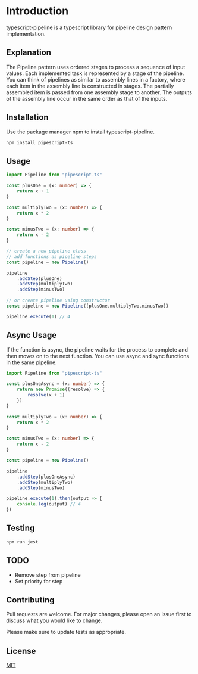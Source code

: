 # Introduction

typescript-pipeline is a typescript library for pipeline design pattern implementation.

## Explanation

The Pipeline pattern uses ordered stages to process a sequence of input values. Each implemented task is represented by a stage of the pipeline. You can think of pipelines as similar to assembly lines in a factory, where each item in the assembly line is constructed in stages. The partially assembled item is passed from one assembly stage to another. The outputs of the assembly line occur in the same order as that of the inputs.

## Installation

Use the package manager npm to install typescript-pipeline.

```bash
npm install pipescript-ts
```

## Usage

```typescript
import Pipeline from "pipescript-ts"

const plusOne = (x: number) => {
    return x + 1
}

const multiplyTwo = (x: number) => {
    return x * 2
}

const minusTwo = (x: number) => {
    return x - 2
}

// create a new pipeline class
// add functions as pipeline steps
const pipeline = new Pipeline()

pipeline
    .addStep(plusOne)
    .addStep(multiplyTwo)
    .addStep(minusTwo)

// or create pipeline using constructor
const pipeline = new Pipeline([plusOne,multiplyTwo,minusTwo])

pipeline.execute(1) // 4
```

## Async Usage
If the function is async, the pipeline waits for the process to complete and then moves on to the next function.
You can use async and sync functions in the same pipeline.
```typescript
import Pipeline from "pipescript-ts"

const plusOneAsync = (x: number) => {
    return new Promise((resolve) => {
        resolve(x + 1)
    })
}

const multiplyTwo = (x: number) => {
    return x * 2
}

const minusTwo = (x: number) => {
    return x - 2
}

const pipeline = new Pipeline()

pipeline
    .addStep(plusOneAsync)
    .addStep(multiplyTwo)
    .addStep(minusTwo)

pipeline.execute(1).then(output => {
    console.log(output) // 4
})
```

## Testing
```bash
npm run jest
```

## TODO

- Remove step from pipeline
- Set priority for step


## Contributing
Pull requests are welcome. For major changes, please open an issue first to discuss what you would like to change.

Please make sure to update tests as appropriate.

## License
[MIT](https://raw.githubusercontent.com/Bariskau/TypeScript-Pipeline/main/LICENSE)